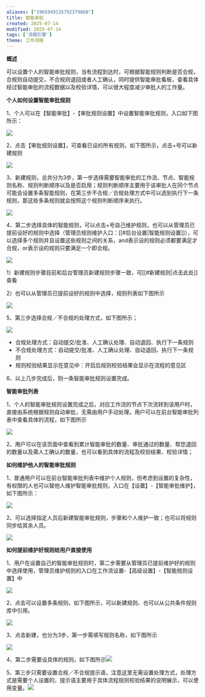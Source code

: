 ```yaml
---
aliases: ["1965949135792379868"]
title: 智能审批
created: 2025-07-14
modified: 2025-07-14
tags: ['流程引擎']
theme: 工作流程
---
```


**概述**

可以设置个人的智能审批规则，当有流程到达时，可根据智能规则判断是否合规，合规则自动提交，不合规则退回或者人工确认，同时提供智能审批看板，查看具体经过智能审批的流程数据以及校验详情，可以很大程度减少审批人的工作量。

**个人如何设置智能审批规则**

1、个人可以在【智能审批】-【审批规则设置】中设置智能审批规则，入口如下图所示：

![](https://myhelpdoc.oss-cn-heyuan.aliyuncs.com/mdimages/adf2d28a243c36483bef5e7562e6eee4.jpg)

2、点击【审批规则设置】，可查看已设的所有规则，如下图所示，点击+号可以新建规则

![](https://myhelpdoc.oss-cn-heyuan.aliyuncs.com/mdimages/b1cacc19d7564cc5f282a10b09290c36.jpg)

3、新建规则，总共分为3步，第一步选择需要智能审批的工作流、节点、智能规则名称、规则判断顺序以及是否启用；规则判断顺序主要用于该审批人在同个节点可能会设置多条智能规则，在第三步不合规／合规处理方式中可以选到执行下一条规则，那这些多条规则就会按照这个规则判断顺序来执行。

![](https://myhelpdoc.oss-cn-heyuan.aliyuncs.com/mdimages/a9b6cbcc1fc2c9f5faa1906173b6d04d.jpg)

4、第二步选择具体的智能规则，可以点击+号自己维护规则，也可以从管理员已提前设好的规则中选择（管理员规则维护入口：[[#后台设置|智能规则设置]]），可以选择多个规则并且设置这些规则之间的关系，and表示设的规则必须都要满足才合规，or表示设的规则只要满足一个即合规。

![](https://myhelpdoc.oss-cn-heyuan.aliyuncs.com/mdimages/05197ecfa645b6512f9504811ebc647b.jpg)

1）新建规则步骤目前和后台管理员新建规则步骤一致，可[[#新建规则|点击此处]]查看

2）也可以从管理员已提前设好的规则中选择，规则列表如下图所示

![](https://myhelpdoc.oss-cn-heyuan.aliyuncs.com/mdimages/3f8ea9a6a7cceabd308e42d6b8cbdeaf.jpg)

5、第三步选择合规／不合规的处理方式，如下图所示；

![](https://myhelpdoc.oss-cn-heyuan.aliyuncs.com/mdimages/5d86161b8feb40491316f104d3b88913.jpg)

- 合规处理方式：自动提交/批准、人工确认处理、自动退回、执行下一条规则
- 不合规处理方式：自动提交/批准、人工确认处理、自动退回、执行下一条规则
- 规则校验结果显示在意见中：开启后规则校验结果会显示在流程的意见区

6、以上几步完成后，则一条智能审批规则设置完成。

**智能审批列表**

1、个人的智能审批规则设置完成之后，对应工作流的节点下次流转到该用户时，直接由系统根据规则自动审批，无需由用户手动处理，用户可以在前台智能审批列表中查看具体的流程，如下图所示

![](https://myhelpdoc.oss-cn-heyuan.aliyuncs.com/mdimages/0b2704b56899b178cd4ac14763ac4c72.jpg)

2、用户可以在该页面中查看到累计智能审批的数量、审批通过的数量、帮您退回的数量以及需人工确认的数量，也可以看到具体的流程及校验结果、校验详情；

**如何维护他人的智能审批规则**

1、普通用户可以在前台智能审批列表中维护个人规则，但考虑到设置的复杂性，有权限的人也可以替他人维护智能审批规则，入口在【设置】-【智能审批维护】，如下图所示：

![](https://myhelpdoc.oss-cn-heyuan.aliyuncs.com/mdimages/19e06d44d4196f8a04caea58b793faf3.jpg)

2、可以选择指定人员后新建智能审批规则，步骤和个人维护一致；也可以将规则同步给其余人员。

![](https://myhelpdoc.oss-cn-heyuan.aliyuncs.com/mdimages/d76205f2a36c23595307f1838b57e65c.jpg)

**如何提前维护好规则给用户直接使用**

1、用户在设置自己的智能审批规则时，第二步需要从管理员已提前维护好的规则中选择使用，管理员维护规则的入口在工作流设置-【高级设置】-【智能规则设置】中

![](https://myhelpdoc.oss-cn-heyuan.aliyuncs.com/mdimages/179d1cc9ec68c8965751abc3c1ed3109.jpg)

2、点击可以设置多条规则，如下图所示，可以新建规则、也可以从公共条件规则库中引用。

![](https://myhelpdoc.oss-cn-heyuan.aliyuncs.com/mdimages/3549a5be97eb4bee3899df8a219dde2c.jpg)

3、点击新建，也分为3步，第一步需填写规则名称，如下图所示

![](https://myhelpdoc.oss-cn-heyuan.aliyuncs.com/mdimages/4e1cceebfe04ff85a7f4d3bc4d8fe9fd.jpg)

4、第二步需要设具体的规则，如下图所示![](https://myhelpdoc.oss-cn-heyuan.aliyuncs.com/mdimages/8419031fac670f0e6ba136663cd14792.jpg)

5、第三步只需要设置合规／不合规提示语，注意这里无需设置处理方式，处理方式是需要个人设置的，提示语主要用于具体流程规则校验结果的说明展示，可以使用变量。![](https://myhelpdoc.oss-cn-heyuan.aliyuncs.com/mdimages/01cc6af5f8c00ddb92943e943e0d2258.jpg)

